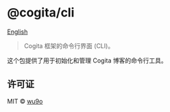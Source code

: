 # @cogita/cli

[English](./README.md)

> Cogita 框架的命令行界面 (CLI)。

这个包提供了用于初始化和管理 Cogita 博客的命令行工具。

## 许可证

MIT © [wu9o](https://github.com/wu9o)
